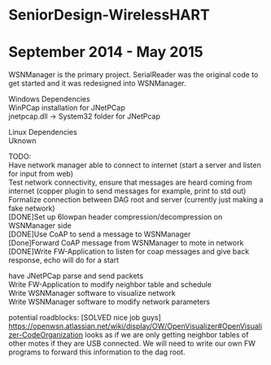 # SeniorDesign-WirelessHART
# September 2014 - May 2015

WSNManager is the primary project.  SerialReader was the original code to get started and it was redesigned into WSNManager.

Windows Dependencies  
WinPCap installation for JNetPCap  
jnetpcap.dll -> System32 folder for JNetPcap  


Linux Dependencies  
Uknown


TODO:  
Have network manager able to connect to internet (start a server and listen for input from web)  
Test network connectivity, ensure that messages are heard coming from internet (copper plugin to send messages for example, print to std out)  
Formalize connection between DAG root and server (currently just making a fake network)  
[DONE]Set up 6lowpan header compression/decompression on WSNManager side  
[DONE]Use CoAP to send a message to WSNManager  
[Done]Forward CoAP message from WSNManager to mote in network  
[DONE]Write FW-Application to listen for coap messages and give back response, echo will do for a start  

have JNetPCap parse and send packets  
Write FW-Application to modify neighbor table and schedule  
Write WSNManager software to visualize network  
Write WSNManager software to modify network parameters  


potential roadblocks:
[SOLVED nice job guys]
https://openwsn.atlassian.net/wiki/display/OW/OpenVisualizer#OpenVisualizer-CodeOrganization
looks as if we are only getting neighbor tables of other motes if they are USB connected. We will need to write our own FW programs to forward this information to the dag root.


